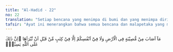```yaml
---
title: "Al-Hadid - 22"
no: 22
translation: "Setiap bencana yang menimpa di bumi dan yang menimpa dirimu sendiri, semuanya telah tertulis dalam Kitab (Lauh Mahfuzh) sebelum Kami mewujudkannya. Sungguh, yang demikian itu mudah bagi Allah. "
tafsir: "Ayat ini menerangkan bahwa semua bencana dan malapetaka yang menimpa permukaan bumi, seperti gempa bumi, banjir dan bencana alam yang lain serta bencana yang menimpa manusia, seperti kecelakaan, penyakit dan sebagainya telah ditetapkan akan terjadi sebelumnya dan tertulis di Lauh Mahfudz, sebelum Allah menciptakan makhluk-Nya. Hal ini berarti tidak ada suatu pun yang terjadi di alam ini yang luput dari pengetahuan Allah dan tidak tertulis di Lauh Mahfudz. Menetapkan segala sesuatu yang akan terjadi itu adalah sangat mudah bagi Allah, karena Dia Maha Mengetahui segala sesuatu, baik yang telah ada maupun yang akan ada nanti, baik yang besar maupun yang kecil, yang tampak dan yang tidak tampak. Ayat ini merupakan peringatan sebagian kaum Muslimin yang masih percaya kepada tenung, suka meminta sesuatu kepada kuburan yang dianggap keramat, menanyakan sesuatu yang akan terjadi kepada dukun dan sebagainya. Hendaklah mereka hanya percaya kepada Allah saja, karena hanyalah Dia yang menentukan segala sesuatu. Mempercayai adanya kekuatan-kekuatan gaib, selain dari kekuasaan Allah termasuk memperserikatkan-Nya dengan makhluk ciptaan-Nya dan berarti tidak percaya kepada tauhid rububiyyah yang ada pada Allah. ("
---
```


مَآ اَصَابَ مِنْ مُّصِيْبَةٍ فِى الْاَرْضِ وَلَا فِيْٓ اَنْفُسِكُمْ اِلَّا فِيْ كِتٰبٍ مِّنْ قَبْلِ اَنْ نَّبْرَاَهَا ۗاِنَّ ذٰلِكَ عَلَى اللّٰهِ يَسِيْرٌۖ  
